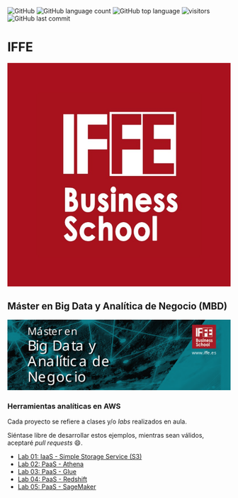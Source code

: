 ![GitHub](https://img.shields.io/github/license/josecastillolema/iffe)
![GitHub language count](https://img.shields.io/github/languages/count/josecastillolema/iffe)
![GitHub top language](https://img.shields.io/github/languages/top/josecastillolema/iffe)
![visitors](https://visitor-badge.laobi.icu/badge?page_id=josecastillolema.iffe&title=hits)
![GitHub last commit](https://img.shields.io/github/last-commit/josecastillolema/josecastillolema.github.io)

# IFFE

[![](https://raw.githubusercontent.com/josecastillolema/iffe/main/img/iffe.jpeg)](https://iffe.es/)

## Máster en Big Data y Analítica de Negocio (MBD)

[![](https://raw.githubusercontent.com/josecastillolema/iffe/main/img/mbd.png)](https://iffe.es/master-big-data-analitica-negocio/)


### Herramientas analíticas en AWS

Cada proyecto se refiere a clases y/o *labs* realizados en aula.

Siéntase libre de desarrollar estos ejemplos, mientras sean válidos, aceptaré *pull requests* 😄.

 - [Lab 01: IaaS - Simple Storage Service (S3)](https://github.com/josecastillolema/iffe/blob/main/lab01-iaas-s3.md)
 - [Lab 02: PaaS - Athena](https://github.com/josecastillolema/iffe/blob/main/lab02-paas-athena.md)
 - [Lab 03: PaaS - Glue](https://github.com/josecastillolema/iffe/blob/main/lab03-paas-glue.md)
 - [Lab 04: PaaS - Redshift](https://github.com/josecastillolema/iffe/blob/main/lab04-paas-redshift.md)
 - [Lab 05: PaaS - SageMaker](https://github.com/josecastillolema/iffe/blob/main/lab05-paas-sagemaker.md)